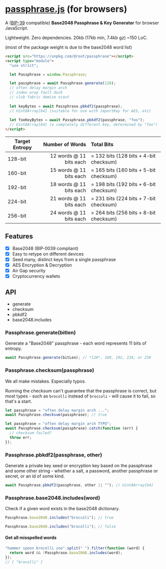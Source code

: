# [passphrase.js][passphrasejs] (for browsers)

A ([BIP-39][bip39] compatible) **Base2048 Passphrase & Key Generator**
for browser JavaScript.

Lightweight. Zero dependencies. 20kb (17kb min, 7.4kb gz) ~150 LoC.

(most of the package weight is due to the base2048 word list)

[bip39]: https://github.com/bitcoin/bips/blob/master/bip-0039.mediawiki
[passphrasejs]: https://github.com/therootcompany/passphrase.js

```html
<script src="https://unpkg.com/@root/passphrase"></script>
<script type="module">
  "use strict";

  let Passphrase = window.Passphrase;

  let passphrase = await Passphrase.generate(128);
  // often delay margin arch
  // index wrap fault duck
  // club fabric demise scout
  
  let keyBytes = await Passphrase.pbkdf2(passphrase);
  // Uint8Array[64] (suitable for use with importKey for AES, etc)
  
  let fooKeyBytes = await Passphrase.pbkdf2(passphrase, "foo");
  // Uint8Array[64] (a completely different key, determined by "foo")
</script>
```

| Target Entropy |         Number of Words | Total Bits                             |
| -------------- | ----------------------: | :------------------------------------- |
| 128-bit        | 12 words @ 11 bits each | = 132 bits (128 bits + 4-bit checksum) |
| 160-bit        | 15 words @ 11 bits each | = 165 bits (160 bits + 5-bit checksum) |
| 192-bit        | 18 words @ 11 bits each | = 198 bits (192 bits + 6-bit checksum) |
| 224-bit        | 21 words @ 11 bits each | = 231 bits (224 bits + 7-bit checksum) |
| 256-bit        | 24 words @ 11 bits each | = 264 bits (256 bits + 8-bit checksum) |

## Features

- [x] Base2048 (BIP-0039 compliant)
- [x] Easy to retype on different devices
- [x] Seed many, distinct keys from a single passphrase
- [x] AES Encryption & Decryption
- [x] Air Gap security
- [x] Cryptocurrency wallets

## API

- generate
- checksum
- pbkdf2
- base2048.includes

### Passphrase.generate(bitlen)

Generate a "Base2048" passphrase - each word represents 11 bits of entropy.

```js
await Passphrase.generate(bitLen); // *128*, 160, 192, 224, or 256
```

### Passphrase.checksum(passphrase)

We all make mistakes. Especially typos.

Running the checksum can't guarantee that the passphrase is correct, but most
types - such as `brocolli` instead of `broccoli` - will cause it to fail, so
that's a start.

```js
let passphrase = "often delay margin arch ...";
await Passphrase.checksum(passphrase); // true
```

```js
let passphrase = "often delay margin arch TYPO";
await Passphrase.checksum(passphrase).catch(function (err) {
  // checksum failed?
  throw err;
});
```

### Passphrase.pbkdf2(passphrase, other)

Generate a private key seed or encryption key based on the passphrase and some
other string - whether a salt, a password, another passphrase or secret, or an
id of some kind.

```js
await Passphrase.pbkdf2(passphrase, other || ""); // Uint8Array[64]
```

### Passphrase.base2048.includes(word)

Check if a given word exists in the base2048 dictionary.

```js
Passphrase.base2048.includes("broccoli"); // true
```

```js
Passphrase.base2048.includes("brocolli"); // false
```

#### Get all misspelled words

```js
"hammer spoon brocolli zoo".split(" ").filter(function (word) {
  return word && !Passphrase.base2048.includes(word);
});
// [ "brocolli" ]
```
